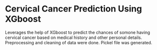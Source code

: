 # Cervical Cancer Prediction Using XGboost
Leverages the help of XGboost to predict the chances of somone having cervical cancer based on medical history and other personal details.
Preprocessing and cleaning of data were done.
Pickel file was generated.
